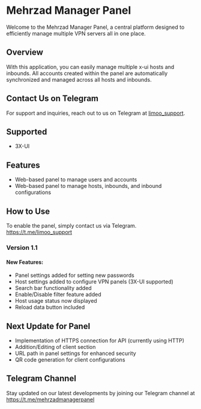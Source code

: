 # Mehrzad Manager Panel

Welcome to the Mehrzad Manager Panel, a central platform designed to efficiently manage multiple VPN servers all in one place.

## Overview
With this application, you can easily manage multiple x-ui hosts and inbounds. All accounts created within the panel are automatically synchronized and managed across all hosts and inbounds.

## Contact Us on Telegram
For support and inquiries, reach out to us on Telegram at [limoo_support](https://t.me/limoo_support).

## Supported
- 3X-UI

## Features
- Web-based panel to manage users and accounts
- Web-based panel to manage hosts, inbounds, and inbound configurations

## How to Use
To enable the panel, simply contact us via Telegram.
https://t.me/limoo_support

### Version 1.1
#### New Features:
- Panel settings added for setting new passwords
- Host settings added to configure VPN panels (3X-UI supported)
- Search bar functionality added
- Enable/Disable filter feature added
- Host usage status now displayed
- Reload data button included

## Next Update for Panel
- Implementation of HTTPS connection for API (currently using HTTP)
- Addition/Editing of client section
- URL path in panel settings for enhanced security
- QR code generation for client configurations

## Telegram Channel
Stay updated on our latest developments by joining our Telegram channel at 
https://t.me/mehrzadmanagerpanel
